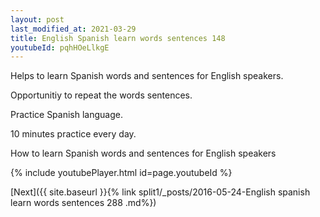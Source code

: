 ```yaml
---
layout: post
last_modified_at: 2021-03-29
title: English Spanish learn words sentences 148 
youtubeId: pqhHOeLlkgE
---
```

 
 
Helps to learn Spanish words and sentences for English speakers.

Opportunitiy to repeat the words sentences. 

Practice Spanish language. 
 
10 minutes practice every day. 
 
How to learn Spanish words and sentences for English speakers 
 
{% include youtubePlayer.html id=page.youtubeId %}
 
 
[Next]({{ site.baseurl }}{% link  split1/_posts/2016-05-24-English spanish learn words sentences 288 .md%})
 
